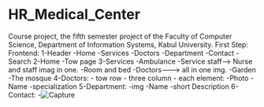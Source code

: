 # HR_Medical_Center
Course project, the fifth semester project of the Faculty of Computer Science, Department of Information Systems, Kabul University.
First Step:
  Frontend:
    1-Header
      -Home
      -Services
      -Doctors
      -Department
      -Contact
      -Search
    2-Home
      -Tow page
    3-Services
      -Ambulance
      -Service staff--> Nurse and staff imag in one.
      -Room and bed
      -Doctors---> all in one img.
      -Garden
      -The mosque
    4-Doctors:
      - tow row 
      - three column
      - each element:
        -Photo
        -Name
        -specialization
     5-Department:
       -img
       -Name
       -short Description
     6-Contact:
       -![Capture](https://user-images.githubusercontent.com/62972346/178625893-272b2e90-2f04-435a-977b-1cdeeec0c7c9.PNG)

     
      
